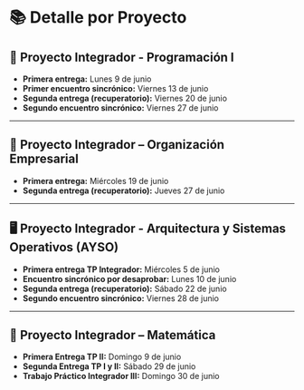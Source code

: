 # 📚 Detalle por Proyecto

## 🔧 Proyecto Integrador - **Programación I**

- **Primera entrega:** Lunes 9 de junio
- **Primer encuentro sincrónico:** Viernes 13 de junio
- **Segunda entrega (recuperatorio):** Viernes 20 de junio
- **Segundo encuentro sincrónico:** Viernes 27 de junio

---

## 🏢 Proyecto Integrador – **Organización Empresarial**

- **Primera entrega:** Miércoles 19 de junio
- **Segunda entrega (recuperatorio):** Jueves 27 de junio

---

## 🖥️ Proyecto Integrador - **Arquitectura y Sistemas Operativos (AYSO)**

- **Primera entrega TP Integrador:** Miércoles 5 de junio
- **Encuentro sincrónico por desaprobar:** Lunes 10 de junio
- **Segunda entrega (recuperatorio):** Sábado 22 de junio
- **Segundo encuentro sincrónico:** Viernes 28 de junio

---

## 📐 Proyecto Integrador – **Matemática**

- **Primera Entrega TP II:** Domingo 9 de junio
- **Segunda Entrega TP I y II:** Sábado 29 de junio
- **Trabajo Práctico Integrador III:** Domingo 30 de junio
